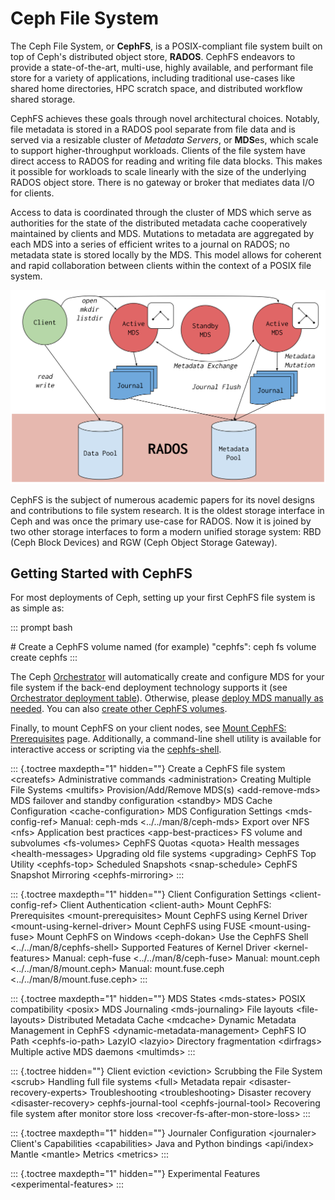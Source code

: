 # Ceph File System

The Ceph File System, or **CephFS**, is a POSIX-compliant file system
built on top of Ceph\'s distributed object store, **RADOS**. CephFS
endeavors to provide a state-of-the-art, multi-use, highly available,
and performant file store for a variety of applications, including
traditional use-cases like shared home directories, HPC scratch space,
and distributed workflow shared storage.

CephFS achieves these goals through novel architectural choices.
Notably, file metadata is stored in a RADOS pool separate from file data
and is served via a resizable cluster of *Metadata Servers*, or
**MDS**es, which scale to support higher-throughput workloads. Clients
of the file system have direct access to RADOS for reading and writing
file data blocks. This makes it possible for workloads to scale linearly
with the size of the underlying RADOS object store. There is no gateway
or broker that mediates data I/O for clients.

Access to data is coordinated through the cluster of MDS which serve as
authorities for the state of the distributed metadata cache
cooperatively maintained by clients and MDS. Mutations to metadata are
aggregated by each MDS into a series of efficient writes to a journal on
RADOS; no metadata state is stored locally by the MDS. This model allows
for coherent and rapid collaboration between clients within the context
of a POSIX file system.

![image](cephfs-architecture.svg)

CephFS is the subject of numerous academic papers for its novel designs
and contributions to file system research. It is the oldest storage
interface in Ceph and was once the primary use-case for RADOS. Now it is
joined by two other storage interfaces to form a modern unified storage
system: RBD (Ceph Block Devices) and RGW (Ceph Object Storage Gateway).

## Getting Started with CephFS

For most deployments of Ceph, setting up your first CephFS file system
is as simple as:

::: prompt
bash

\# Create a CephFS volume named (for example) \"cephfs\": ceph fs volume
create cephfs
:::

The Ceph [Orchestrator](../mgr/orchestrator) will automatically create
and configure MDS for your file system if the back-end deployment
technology supports it (see [Orchestrator deployment
table](../mgr/orchestrator/#current-implementation-status)). Otherwise,
please [deploy MDS manually as needed](add-remove-mds). You can also
[create other CephFS volumes](fs-volumes).

Finally, to mount CephFS on your client nodes, see [Mount CephFS:
Prerequisites](mount-prerequisites) page. Additionally, a command-line
shell utility is available for interactive access or scripting via the
[cephfs-shell](../man/8/cephfs-shell).

<!---

## Administration

--->

::: {.toctree maxdepth="1" hidden=""}
Create a CephFS file system \<createfs\> Administrative commands
\<administration\> Creating Multiple File Systems \<multifs\>
Provision/Add/Remove MDS(s) \<add-remove-mds\> MDS failover and standby
configuration \<standby\> MDS Cache Configuration
\<cache-configuration\> MDS Configuration Settings \<mds-config-ref\>
Manual: ceph-mds \<../../man/8/ceph-mds\> Export over NFS \<nfs\>
Application best practices \<app-best-practices\> FS volume and
subvolumes \<fs-volumes\> CephFS Quotas \<quota\> Health messages
\<health-messages\> Upgrading old file systems \<upgrading\> CephFS Top
Utility \<cephfs-top\> Scheduled Snapshots \<snap-schedule\> CephFS
Snapshot Mirroring \<cephfs-mirroring\>
:::

<!---

## Mounting CephFS

--->

::: {.toctree maxdepth="1" hidden=""}
Client Configuration Settings \<client-config-ref\> Client
Authentication \<client-auth\> Mount CephFS: Prerequisites
\<mount-prerequisites\> Mount CephFS using Kernel Driver
\<mount-using-kernel-driver\> Mount CephFS using FUSE
\<mount-using-fuse\> Mount CephFS on Windows \<ceph-dokan\> Use the
CephFS Shell \<../../man/8/cephfs-shell\> Supported Features of Kernel
Driver \<kernel-features\> Manual: ceph-fuse \<../../man/8/ceph-fuse\>
Manual: mount.ceph \<../../man/8/mount.ceph\> Manual: mount.fuse.ceph
\<../../man/8/mount.fuse.ceph\>
:::

<!---

## CephFS Concepts

--->

::: {.toctree maxdepth="1" hidden=""}
MDS States \<mds-states\> POSIX compatibility \<posix\> MDS Journaling
\<mds-journaling\> File layouts \<file-layouts\> Distributed Metadata
Cache \<mdcache\> Dynamic Metadata Management in CephFS
\<dynamic-metadata-management\> CephFS IO Path \<cephfs-io-path\> LazyIO
\<lazyio\> Directory fragmentation \<dirfrags\> Multiple active MDS
daemons \<multimds\>
:::

<!---

## Troubleshooting and Disaster Recovery

--->

::: {.toctree hidden=""}
Client eviction \<eviction\> Scrubbing the File System \<scrub\>
Handling full file systems \<full\> Metadata repair
\<disaster-recovery-experts\> Troubleshooting \<troubleshooting\>
Disaster recovery \<disaster-recovery\> cephfs-journal-tool
\<cephfs-journal-tool\> Recovering file system after monitor store loss
\<recover-fs-after-mon-store-loss\>
:::

<!---

## Developer Guides

--->

::: {.toctree maxdepth="1" hidden=""}
Journaler Configuration \<journaler\> Client\'s Capabilities
\<capabilities\> Java and Python bindings \<api/index\> Mantle
\<mantle\> Metrics \<metrics\>
:::

<!---

## Additional Details

--->

::: {.toctree maxdepth="1" hidden=""}
Experimental Features \<experimental-features\>
:::
